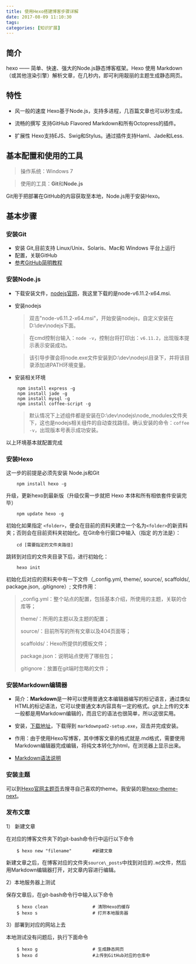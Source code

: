 ```yaml
---
title: 使用Hexo搭建博客步骤详解
date: 2017-08-09 11:10:30
tags:
categories: [知识扩展]
---
```

## 简介
hexo —— 简单、快速、强大的Node.js静态博客框架。Hexo 使用 Markdown（或其他渲染引擎）解析文章，在几秒内，即可利用靓丽的主题生成静态网页。

## 特性

-  风一般的速度
Hexo基于Node.js，支持多进程，几百篇文章也可以秒生成。

-  流畅的撰写
支持GitHub Flavored Markdown和所有Octopress的插件。

-  扩展性
Hexo支持EJS、Swig和Stylus。通过插件支持Haml、Jade和Less.

## 基本配置和使用的工具


> 操作系统：Windows 7

> 使用的工具：**Git**和**Node.js**

Git用于把部署在GitHub的内容获取至本地，Node.js用于安装Hexo。

## 基本步骤
### 安装Git
-  安装 Git,目前支持 Linux/Unix、Solaris、Mac和 Windows 平台上运行
-  配置，关联GitHub
-  [参考GitHub简明教程](http://www.runoob.com/w3cnote/git-guide.html)

### 安装Node.js
-  下载安装文件，[nodejs官网](https://nodejs.org/en/download/)，我这里下载的是node-v6.11.2-x64.msi.
-  安装nodejs
	> 双击"node-v6.11.2-x64.msi"，开始安装nodejs，自定义安装在D:\dev\nodejs下面。
	
	> 在cmd控制台输入：`node -v`，控制台将打印出：`v6.11.2`，出现版本提示表示安装成功。
	
	> 该引导步骤会将node.exe文件安装到D:\dev\nodejs\目录下，并将该目录添加进PATH环境变量。
-  安装相关环境
    
		npm install express -g
		npm install jade -g
		npm install mysql -g
		npm install coffee-script -g

	> 默认情况下上述组件都是安装在D:\dev\nodejs\node_modules文件夹下，这也是nodejs相关组件的自动查找路径。确认安装的命令：`coffee -v`，出现版本号表示成功安装。

以上环境基本就配置完成

### 安装Hexo
这一步的前提是必须先安装 Node.js和Git

		npm install hexo -g
升级，更新hexo到最新版（升级仅需一步就把 Hexo 本体和所有相依套件安装完毕）

		npm update hexo -g
初始化如果指定 `<folder>`，便会在目前的资料夹建立一个名为` <folder> `的新资料夹；否则会在目前资料夹初始化。在Git命令行窗口中输入（指定 <folder>的方法是）：

		cd [需要指定的文件夹路径]
跳转到对应的文件夹目录下后，进行初始化：

		hexo init
初始化后对应的资料夹中有一下文件（_config.yml, theme/, source/, scaffolds/, package.json, .gitignore）;
文件作用：
	
> _config.yml：整个站点的配置，包括基本介绍，所使用的主题，关联的仓库等；
>
> theme/：所用的主题以及主题的配置；
>
> source/：目前所写的所有文章以及404页面等；
>
> scaffolds/：Hexo所提供的模板文件；
>
> package.json：说明站点使用了哪些包；
>
> gitignore：放置在git端时忽略的文件；


### 安装Markdown编辑器
-  简介：**Markdown**是一种可以使用普通文本编辑器编写的标记语言，通过类似HTML的标记语法，它可以使普通文本内容具有一定的格式。git上上传的文本一般都是用Markdown编辑的，而且它的语法也很简单，所以这很实用。

-  安装，[下载地址](http://www.markdownpad.com/)，下载得到 `markdownpad2-setup.exe`，双击并完成安装。

-  作用：由于使用Hexo写博客，其中博客文章的格式就是.md格式，需要使用Markdown编辑器完成编辑，将纯文本转化为html，在浏览器上显示出来。

-  [Markdown语法说明](http://www.appinn.com/markdown/)

### 安装主题
可以到[Hexo官网主题页](https://hexo.io/themes/)去搜寻自己喜欢的theme。我安装的是[hexo-theme-next](http://theme-next.iissnan.com/)。

### 发布文章
1） 新建文章

在对应的博客文件夹下的git-bash命令行中运行以下命令

		$ hexo new "filename"        #新建文章
新建文章之后，在博客对应的文件夹`source\_posts`中找到对应的`.md`文件，然后用Markdown编辑器打开，对文章内容进行编辑。

2）本地服务器上测试

保存文章后，在git-bash命令行中输入以下命令

		$ hexo clean                 # 清除Hexo的缓存
		$ hexo s                     # 打开本地服务器

3）部署到对应的网站上去

本地测试没有问题后，执行下面命令

		$ hexo g                     # 生成静态网页
		$ hexo d                     #上传到GitHub对应的仓库中